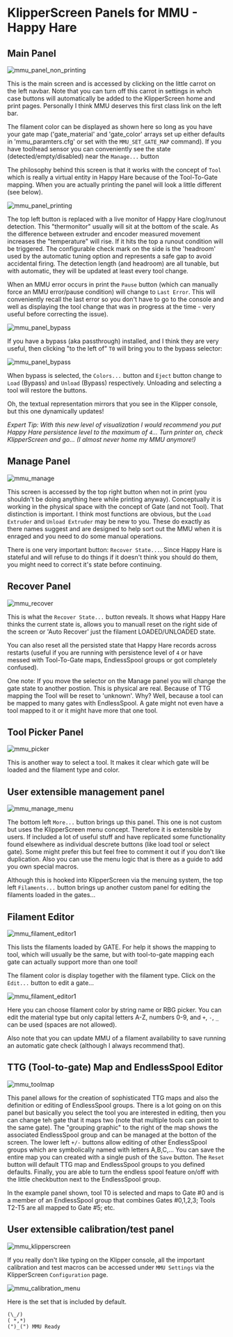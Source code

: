 # KlipperScreen Panels for MMU - Happy Hare

## Main Panel

![mmu_panel_non_printing](img/mmu/mmu_main.png)

This is the main screen and is accessed by clicking on the little carrot on the left navbar.   Note that you can turn off this carrot in settings in whch case buttons will automatically be added to the KlipperScreen home and print pages.  Personally I think MMU deserves this first class link on the left bar.

The filament color can be displayed as shown here so long as you have your gate map ('gate_material' and 'gate_color' arrays set up either defaults in 'mmu_paramters.cfg' or set with the `MMU_SET_GATE_MAP` command).  If you have toolhead sensor you can conveniently see the state (detected/empty/disabled) near the `Manage...` button

The philosophy behind this screen is that it works with the concept of `Tool` which is really a virtual entity in Happy Hare because of the Tool-To-Gate mapping.  When you are actually printing the panel will look a little different (see below).

![mmu_panel_printing](img/mmu/mmu_main_printing.png)

The top left button is replaced with a live monitor of Happy Hare clog/runout detection.  This "thermonitor" usually will sit at the bottom of the scale.  As the difference between extruder and encoder measured movement increases the "temperature" will rise.  If it hits the top a runout condition will be triggered.  The configurable check mark on the side is the 'headroom' used by the automatic tuning option and represents a safe gap to avoid accidental firing.  The detection length (and headroom) are all tunable, but with automatic, they will be updated at least every tool change.

When an MMU error occurs in print the `Pause` button (which can manually force an MMU error/pause condition) will change to `Last Error`.  This will conveniently recall the last error so you don't have to go to the console and well as displaying the tool change that was in progress at the time - very useful before correcting the issue).

![mmu_panel_bypass](img/mmu/last_error.png)

If you have a bypass (aka passthrough) installed, and I think they are very useful, then clicking "to the left of" `T0` will bring you to the bypass selector:

![mmu_panel_bypass](img/mmu/mmu_main_bypass.png)

When bypass is selected, the `Colors...` button and `Eject` button change to `Load` (Bypass) and `Unload` (Bypass) respectively.  Unloading and selecting a tool will restore the buttons.

Oh, the textual representation mirrors that you see in the Klipper console, but this one dynamically updates!

_Expert Tip: With this new level of visualization I would recommend you put Happy Hare persistence level to the maximum of `4`...  Turn printer on, check KlipperScreen and go... (I almost never home my MMU anymore!)_

## Manage Panel

![mmu_manage](img/mmu/mmu_manage.png)

This screen is accessed by the top right button when not in print (you shouldn't be doing anything here while printing anyway).  Conceptually it is working in the physical space with the concept of Gate (and not Tool).  That distinction is important.   I think most functions are obvious, but the `Load Extruder` and `Unload Extruder` may be new to you.  These do exactly as there names suggest and are designed to help sort out the MMU when it is enraged and you need to do some manual operations.

There is one very important button: `Recover State...`. Since Happy Hare is stateful and will refuse to do things if it doesn't think you should do them, you might need to correct it's state before continuing.

## Recover Panel

![mmu_recover](img/mmu/mmu_recover.png)

This is what the `Recover State...` button reveals.  It shows what Happy Hare thinks the current state is, allows you to manuall reset on the right side of the screen or 'Auto Recover' just the filament LOADED/UNLOADED state.

You can also reset all the persisted state that Happy Hare records across restarts (useful if you are running with persistence level of `4` or have messed with Tool-To-Gate maps, EndlessSpool groups or got completely confused).

One note: If you move the selector on the Manage panel you will change the gate state to another postion. This is physical are real.  Because of TTG mapping the Tool will be reset to 'unknown'.  Why?  Well, because a tool can be mapped to many gates with EndlessSpool.  A gate might not even have a tool mapped to it or it might have more that one tool.

## Tool Picker Panel

![mmu_picker](img/mmu/mmu_picker.png)

This is another way to select a tool.  It makes it clear which gate will be loaded and the filament type and color.

## User extensible management panel

![mmu_manage_menu](img/mmu/mmu_user_manage_menu.png)

The bottom left `More...` button brings up this panel.  This one is not custom but uses the KlipperScreen menu concept. Therefore it is extensible by users. If included a lot of useful stuff and have replicated some functionality found elsewhere as individual descrete buttons (like load tool or select gate).  Some might prefer this but feel free to comment it out if you don't like duplication.  Also you can use the menu logic that is there as a guide to add you own special macros.

Although this is hooked into KlipperScreen via the menuing system, the top left `Filaments...` button brings up another custom panel for editing the filaments loaded in the gates...

## Filament Editor

![mmu_filament_editor1](img/mmu/mmu_filament_editor1.png)

This lists the filaments loaded by GATE.  For help it shows the mapping to tool, which will usually be the same, but with tool-to-gate mapping each gate can actually support more than one tool!

The filament color is display together with the filament type.  Click on the `Edit...` button to edit a gate...

![mmu_filament_editor1](img/mmu/mmu_filament_editor2.png)

Here you can choose filament color by string name or RBG picker.  You can edit the material type but only capital letters A-Z, numbers 0-9, and `+`, `-`, `_` can be used (spaces are not allowed).

Also note that you can update MMU of a filament availability to save running an automatic gate check (although I always recommend that).

## TTG (Tool-to-gate) Map and EndlessSpool Editor

![mmu_toolmap](img/mmu/mmu_toolmap.png)

This panel allows for the creation of sophisticated TTG maps and also the definition or editing of EndlessSpool groups.  There is a lot going on on this panel but basically you select the tool you are interested in editing, then you can change teh gate that it maps two (note that multiple tools can point to the same gate).  The "grouping graphic" to the right of the map shows the associated EndlessSpool group and can be managed at the botton of the screen. The lower left `+/-` buttons allow editing of other EndlessSpool groups which are symbolically named with letters A,B,C,...  You can save the entire map you can created with a single push of the `Save` button.  The `Reset` button will default TTG map and EndlessSpool groups to you defined defaults. Finally, you are able to turn the endless spool feature on/off with the little checkbutton next to the EndlessSpool group.

In the example panel shown, tool T0 is selected and maps to Gate #0 and is a member of an EndlessSpool group that combines Gates #0,1,2,3; Tools T2-T5 are all mapped to Gate #5; etc.

## User extensible calibration/test panel

![mmu_klipperscreen](img/mmu/klipperscreen_config.png)

If you really don't like typing on the Klipper console, all the important calibration and test macros can be accessed under `MMU Settings` via the KlipperScreen `Configuration` page.

![mmu_calibration_menu](img/mmu/mmu_user_calibration_menu.png)

Here is the set that is included by default.


    (\_/)
    ( *,*)
    (")_(") MMU Ready
